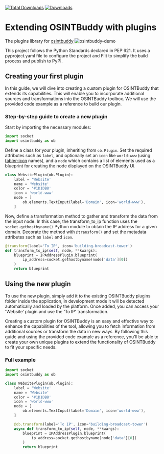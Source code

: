 [![Total Downloads](https://static.pepy.tech/badge/osintbuddy)](https://pepy.tech/project/osintbuddy)
[![Downloads](https://static.pepy.tech/badge/osintbuddy/week)](https://pepy.tech/project/osintbuddy)

# Extending OSINTBuddy with plugins

The plugins library for [osintbuddy](https://github.com/jerlendds/osintbuddy)
![osintbuddy-demo](https://github.com/jerlendds/osintbuddy/assets/29207058/c01357a9-9e55-44e3-9734-c84130bd110b)

This project follows the Python Standards declared in PEP 621. It uses a pyproject.yaml file to configure the project and Flit to simplify the build process and publish to PyPI.


## Creating your first plugin

In this guide, we will dive into creating a custom plugin for OSINTBuddy that extends its capabilities. This will enable you to incorporate additional sources and transformations into the OSINTBuddy toolbox. We will use the provided code example as a reference to build our plugin.

### Step-by-step guide to create a new plugin

Start by importing the necessary modules:

```py
import socket
import osintbuddy as ob
```

Define a class for your plugin, inheriting from `ob.Plugin`. Set the required attributes such as `label`, and optionally set an `icon` like `world-www` (using [tabler-icon](https://tabler-icons.io/) names), and a `node` which contains a list of elements used as a blueprint for creating the node displayed on the OSINTBuddy UI.

```py
class WebsitePlugin(ob.Plugin):
    label = 'Website'
    name = 'Website'
    color = '#1D1DB8'
    icon = 'world-www'
    node = [
        ob.elements.TextInput(label='Domain', icon='world-www'),
    ]
```

Now, define a transformation method to gather and transform the data from the input node. In this case, the transform_to_ip function uses the `socket.gethostbyname()` Python module to obtain the IP address for a given domain. Decorate the method with `@transform()` and set the metadata attributes such as `label` and `icon`.

```py
@transform(label='To IP', icon='building-broadcast-tower')
def transform_to_ip(self, node, **kwargs):
    blueprint = IPAddressPlugin.blueprint(
        ip_address=socket.gethostbyname(node['data'][0])
    )
    return blueprint
```
## Using the new plugin

To use the new plugin, simply add it to the existing OSINTBuddy plugins folder inside the application, in development mode it will be detected automatically and loaded by the platform. Once added, you can access your 'Website' plugin and use the 'To IP' transformation.

Creating a custom plugin for OSINTBuddy is an easy and effective way to enhance the capabilities of the tool, allowing you to fetch information from additional sources or transform the data in new ways. By following this guide and using the provided code example as a reference, you'll be able to create your own unique plugins to extend the functionality of OSINTBuddy to fit your specific needs.


### Full example

```py
import socket
import osintbuddy as ob

class WebsitePlugin(ob.Plugin):
    label = 'Website'
    name = 'Website'
    color = '#1D1DB8'
    icon = 'world-www'
    node = [
        ob.elements.TextInput(label='Domain', icon='world-www'),
    ]

    @ob.transform(label='To IP', icon='building-broadcast-tower')
    async def transform_to_ip(self, node, **kwargs):
        blueprint = IPAddressPlugin.blueprint(
            ip_address=socket.gethostbyname(node['data'][0])
        )
        return blueprint
```

